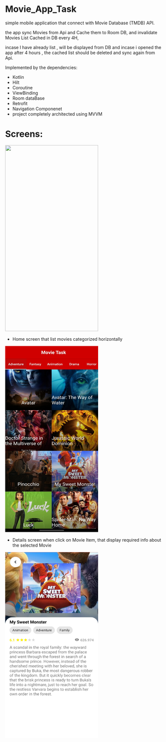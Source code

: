 # Movie_App_Task

simple mobile application that connect with Movie Database (TMDB) API.

the app sync Movies from Api and Cache them to Room DB, and invalidate Movies List Cached in DB every 4H,

incase I have already list , will be displayed from DB and incase i opened the app after 4 hours , the cached list should be
deleted and sync again from Api.

 Implemented by the dependencies:
 
 * Kotlin
 * Hilt
 * Coroutine
 * ViewBinding
 * Room dataBase
 * Retrofit
 * Navigation Componenet 
 * project completely architected using MVVM
 
 
 # Screens:
 
  <img src="Images/mgif.gif" width="300" height="600">
 
 * Home screen that list movies categorized horizontally
 
 <img src="Images/screen_1.jpg" width="300" height="600">
 
 * Details screen when click on Movie Item, that display required info about the selected Movie

 <img src="Images/screen_2.jpg" width="300" height="600">
